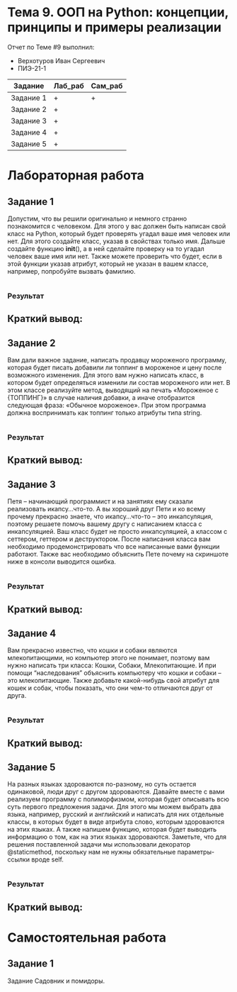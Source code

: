 # Тема 9. ООП на Python: концепции, принципы и примеры реализации
Отчет по Теме #9 выполнил:
- Верхотуров Иван Сергеевич
- ПИЭ-21-1

| Задание | Лаб_раб | Сам_раб |
| ------ | ------ | ------ |
| Задание 1 | + | + |
| Задание 2 | + |  |
| Задание 3 | + |  |
| Задание 4 | + |  |
| Задание 5 | + |  |

# Лабораторная работа

## Задание 1
Допустим, что вы решили оригинально и немного странно познакомится  с человеком. Для этого у вас должен быть написан свой класс на Python,  который будет проверять угадал ваше имя человек или нет. Для этого  создайте класс, указав в свойствах только имя. Дальше создайте  функцию __init__(), а в ней сделайте проверку на то угадал человек ваше  имя или нет. Также можете проверить что будет, если в этой функции  указав атрибут, который не указан в вашем классе, например,  попробуйте вызвать фамилию.

  ```python

```
### Результат

## Краткий вывод:


## Задание 2
Вам дали важное задание, написать продавцу мороженого программу,  которая будет писать добавили ли топпинг в мороженое и цену после  возможного изменения. Для этого вам нужно написать класс, в котором будет определяться изменили ли состав мороженого или нет. В этом  классе реализуйте метод, выводящий на печать «Мороженое с  {ТОППИНГ}» в случае наличия добавки, а иначе отобразится  следующая фраза: «Обычное мороженое». При этом программа должна  воспринимать как топпинг только атрибуты типа string.

  ```python

```
### Результат

## Краткий вывод:


## Задание 3
Петя – начинающий программист и на занятиях ему сказали реализовать  икапсу…что-то. А вы хороший друг Пети и ко всему прочему прекрасно  знаете, что икапсу…что-то – это инкапсуляция, поэтому решаете помочь  вашему другу с написанием класса с инкапсуляцией. Ваш класс будет не  просто инкапсуляцией, а классом с сеттером, геттером и деструктором.  После написания класса вам необходимо продемонстрировать что все  написанные вами функции работают.  Также вас необходимо объяснить Пете почему на скриншоте ниже в  консоли выводится ошибка.

  ```python

```
### Результат

## Краткий вывод:


## Задание 4
Вам прекрасно известно, что кошки и собаки являются  млекопитающими, но компьютер этого не понимает, поэтому вам нужно  написать три класса: Кошки, Собаки, Млекопитающие. И при помощи “наследования” объяснить компьютеру что кошки и собаки – это  млекопитающие. Также добавьте какой-нибудь свой атрибут для кошек  и собак, чтобы показать, что они чем-то отличаются друг от друга.

  ```python

```
### Результат

## Краткий вывод:


## Задание 5
На разных языках здороваются по-разному, но суть остается  одинаковой, люди друг с другом здороваются. Давайте вместе с вами  реализуем программу с полиморфизмом, которая будет описывать всю  суть первого предложения задачи. Для этого мы можем выбрать два  языка, например, русский и английский и написать для них отдельные  классы, в которых будет в виде атрибута слово, которым здороваются на  этих языках. А также напишем функцию, которая будет выводить  информацию о том, как на этих языках здороваются.  Заметьте, что для решения поставленной задачи мы использовали  декоратор @staticmethod, поскольку нам не нужны обязательные  параметры-ссылки вроде self.

  ```python

```
### Результат

## Краткий вывод:


# Самостоятельная работа
## Задание 1
Задание Садовник и помидоры.
